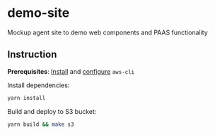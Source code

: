 # demo-site

Mockup agent site to demo web components and PAAS functionality

## Instruction

**Prerequisites**: [Install](https://docs.aws.amazon.com/cli/latest/userguide/cli-chap-install.html) and [configure](https://docs.aws.amazon.com/cli/latest/userguide/cli-chap-configure.html) `aws-cli`

Install dependencies:

```sh
yarn install
```

Build and deploy to S3 bucket:

```sh
yarn build && make s3
```

